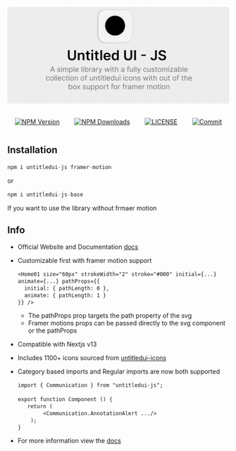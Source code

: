 ![Banner](/public/banner.png)

<div style="display: flex; justify-content: space-around;">

[![NPM Version](https://img.shields.io/npm/v/untitledui-js.svg)](https://www.npmjs.com/package/untitledui-js)

[![NPM Downloads](https://img.shields.io/npm/dt/untitledui-js.svg)](https://www.npmjs.com/package/untitledui-js)

[![LICENSE](https://img.shields.io/npm/l/untitledui-js.svg)](https://github.com/techwithmanuel/untitledui-js/blob/master/LICENSE)

[![Commit](https://img.shields.io/github/last-commit/techwithmanuel/untitledui-js.svg)](https://github.com/techwithmanuel/untitledui-js/commits/master)

</div>

## Installation

```js
npm i untitledui-js framer-motion
```

or

```js
npm i untitledui-js-base
```

If you want to use the library without frmaer motion

## Info

- Official Website and Documentation [docs](https://untitledui.vercel.app)
- Customizable first with framer motion support
  ```tsx
  <Home01 size="60px" strokeWidth="2" stroke="#000" initial={...} animate={...} pathProps={{
    initial: { pathLength: 0 },
    animate: { pathLength: 1 }
  }} />
  ```
  - The pathProps prop targets the path property of the svg
  - Framer motions props can be passed directly to the svg component or the pathProps
- Compatible with Nextjs v13
- Includes 1100+ icons sourced from [untitledui-icons](https://www.untitledui.com/icons)
- Category based imports and Regular imports are now both supported

  ```tsx
  import { Communication } from "untitledui-js";

  export function Component () {
     return (
          <Communication.AnnotationAlert .../>
      );
  }
  ```

- For more information view the [docs](https://untitledui.vercel.app)
